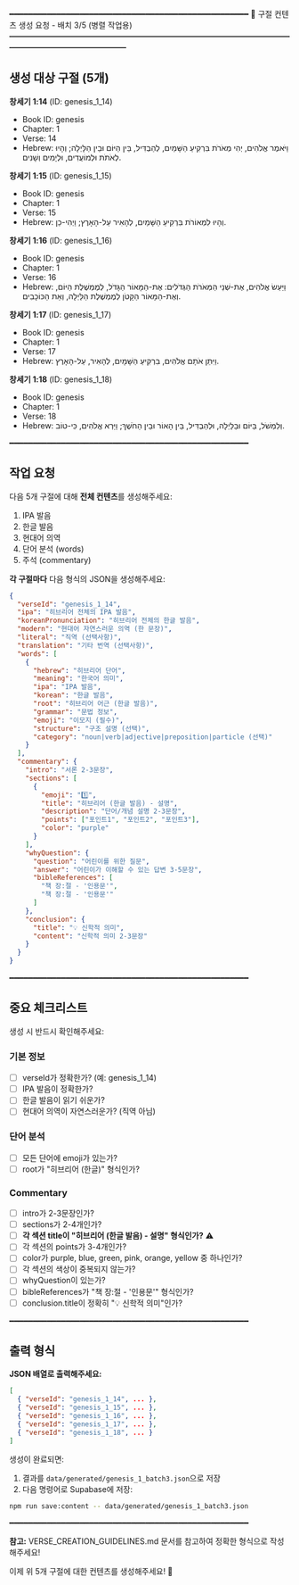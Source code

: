 ━━━━━━━━━━━━━━━━━━━━━━━━━━━━━━━━━━━━━━━━━━━━━━━━━━━
📖 구절 컨텐츠 생성 요청 - 배치 3/5 (병렬 작업용)
━━━━━━━━━━━━━━━━━━━━━━━━━━━━━━━━━━━━━━━━━━━━━━━━━━━

## 생성 대상 구절 (5개)


**창세기 1:14** (ID: genesis_1_14)
- Book ID: genesis
- Chapter: 1
- Verse: 14
- Hebrew: וַיֹּאמֶר אֱלֹהִים, יְהִי מְאֹרֹת בִּרְקִיעַ הַשָּׁמַיִם, לְהַבְדִּיל, בֵּין הַיּוֹם וּבֵין הַלָּיְלָה; וְהָיוּ לְאֹתֹת וּלְמוֹעֲדִים, וּלְיָמִים וְשָׁנִים.


**창세기 1:15** (ID: genesis_1_15)
- Book ID: genesis
- Chapter: 1
- Verse: 15
- Hebrew: וְהָיוּ לִמְאוֹרֹת בִּרְקִיעַ הַשָּׁמַיִם, לְהָאִיר עַל-הָאָרֶץ; וַיְהִי-כֵן.


**창세기 1:16** (ID: genesis_1_16)
- Book ID: genesis
- Chapter: 1
- Verse: 16
- Hebrew: וַיַּעַשׂ אֱלֹהִים, אֶת-שְׁנֵי הַמְּאֹרֹת הַגְּדֹלִים:  אֶת-הַמָּאוֹר הַגָּדֹל, לְמֶמְשֶׁלֶת הַיּוֹם, וְאֶת-הַמָּאוֹר הַקָּטֹן לְמֶמְשֶׁלֶת הַלַּיְלָה, וְאֵת הַכּוֹכָבִים.


**창세기 1:17** (ID: genesis_1_17)
- Book ID: genesis
- Chapter: 1
- Verse: 17
- Hebrew: וַיִּתֵּן אֹתָם אֱלֹהִים, בִּרְקִיעַ הַשָּׁמָיִם, לְהָאִיר, עַל-הָאָרֶץ.


**창세기 1:18** (ID: genesis_1_18)
- Book ID: genesis
- Chapter: 1
- Verse: 18
- Hebrew: וְלִמְשֹׁל, בַּיּוֹם וּבַלַּיְלָה, וּלְהַבְדִּיל, בֵּין הָאוֹר וּבֵין הַחֹשֶׁךְ; וַיַּרְא אֱלֹהִים, כִּי-טוֹב.


━━━━━━━━━━━━━━━━━━━━━━━━━━━━━━━━━━━━━━━━━━━━━━━━━━━

## 작업 요청

다음 5개 구절에 대해 **전체 컨텐츠**를 생성해주세요:
1. IPA 발음
2. 한글 발음
3. 현대어 의역
4. 단어 분석 (words)
5. 주석 (commentary)

**각 구절마다** 다음 형식의 JSON을 생성해주세요:

```json
{
  "verseId": "genesis_1_14",
  "ipa": "히브리어 전체의 IPA 발음",
  "koreanPronunciation": "히브리어 전체의 한글 발음",
  "modern": "현대어 자연스러운 의역 (한 문장)",
  "literal": "직역 (선택사항)",
  "translation": "기타 번역 (선택사항)",
  "words": [
    {
      "hebrew": "히브리어 단어",
      "meaning": "한국어 의미",
      "ipa": "IPA 발음",
      "korean": "한글 발음",
      "root": "히브리어 어근 (한글 발음)",
      "grammar": "문법 정보",
      "emoji": "이모지 (필수)",
      "structure": "구조 설명 (선택)",
      "category": "noun|verb|adjective|preposition|particle (선택)"
    }
  ],
  "commentary": {
    "intro": "서론 2-3문장",
    "sections": [
      {
        "emoji": "1️⃣",
        "title": "히브리어 (한글 발음) - 설명",
        "description": "단어/개념 설명 2-3문장",
        "points": ["포인트1", "포인트2", "포인트3"],
        "color": "purple"
      }
    ],
    "whyQuestion": {
      "question": "어린이를 위한 질문",
      "answer": "어린이가 이해할 수 있는 답변 3-5문장",
      "bibleReferences": [
        "책 장:절 - '인용문'",
        "책 장:절 - '인용문'"
      ]
    },
    "conclusion": {
      "title": "💡 신학적 의미",
      "content": "신학적 의미 2-3문장"
    }
  }
}
```

━━━━━━━━━━━━━━━━━━━━━━━━━━━━━━━━━━━━━━━━━━━━━━━━━━━

## 중요 체크리스트

생성 시 반드시 확인해주세요:

### 기본 정보
- [ ] verseId가 정확한가? (예: genesis_1_14)
- [ ] IPA 발음이 정확한가?
- [ ] 한글 발음이 읽기 쉬운가?
- [ ] 현대어 의역이 자연스러운가? (직역 아님)

### 단어 분석
- [ ] 모든 단어에 emoji가 있는가?
- [ ] root가 "히브리어 (한글)" 형식인가?

### Commentary
- [ ] intro가 2-3문장인가?
- [ ] sections가 2-4개인가?
- [ ] **각 섹션 title이 "히브리어 (한글 발음) - 설명" 형식인가?** ⚠️
- [ ] 각 섹션의 points가 3-4개인가?
- [ ] color가 purple, blue, green, pink, orange, yellow 중 하나인가?
- [ ] 각 섹션의 색상이 중복되지 않는가?
- [ ] whyQuestion이 있는가?
- [ ] bibleReferences가 "책 장:절 - '인용문'" 형식인가?
- [ ] conclusion.title이 정확히 "💡 신학적 의미"인가?

━━━━━━━━━━━━━━━━━━━━━━━━━━━━━━━━━━━━━━━━━━━━━━━━━━━

## 출력 형식

**JSON 배열로 출력해주세요:**

```json
[
  { "verseId": "genesis_1_14", ... },
  { "verseId": "genesis_1_15", ... },
  { "verseId": "genesis_1_16", ... },
  { "verseId": "genesis_1_17", ... },
  { "verseId": "genesis_1_18", ... }
]
```

생성이 완료되면:
1. 결과를 `data/generated/genesis_1_batch3.json`으로 저장
2. 다음 명령어로 Supabase에 저장:

```bash
npm run save:content -- data/generated/genesis_1_batch3.json
```

━━━━━━━━━━━━━━━━━━━━━━━━━━━━━━━━━━━━━━━━━━━━━━━━━━━

**참고:** VERSE_CREATION_GUIDELINES.md 문서를 참고하여 정확한 형식으로 작성해주세요!

이제 위 5개 구절에 대한 컨텐츠를 생성해주세요! 🙏
